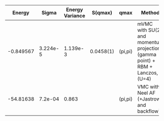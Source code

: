 |       Energy    |  Sigma          | Energy Variance  |  S(qmax)          | qmax             | Method                                                                         | Data repository   |
| ----------------| ----------------| -----------------| ----------------| -----------------| --------------------------------------------------------------------------------| ------------------|
|    -0.849567    |  3.224e-5        | 1.139e-3          | 0.0458(1)         | (pi,pi)          | mVMC with SU(2) and momentum projections (gamma point) + RBM + Lanczos, (U=4)   |      |
|    -54.81638     |   7.2e-04       |  0.863             |                |   (pi,pi)      |  VMC with Neel AF (+Jastrow and backflow) |   |
